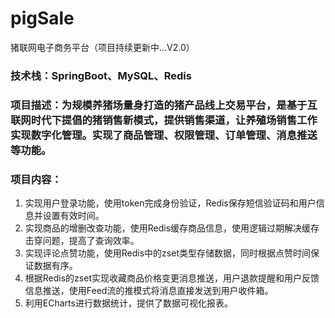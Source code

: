 # pigSale
猪联网电子商务平台（项目持续更新中...V2.0）
### 技术栈：SpringBoot、MySQL、Redis
### 项目描述：为规模养猪场量身打造的猪产品线上交易平台，是基于互联网时代下提倡的猪销售新模式，提供销售渠道，让养殖场销售工作实现数字化管理。实现了商品管理、权限管理、订单管理、消息推送等功能。
### 项目内容：
1.	实现用户登录功能，使用token完成身份验证，Redis保存短信验证码和用户信息并设置有效时间。
2.	实现商品的增删改查功能，使用Redis缓存商品信息，使用逻辑过期解决缓存击穿问题，提高了查询效率。
3.	实现评论点赞功能，使用Redis中的zset类型存储数据，同时根据点赞时间保证数据有序。
4.	根据Redis的zset实现收藏商品价格变更消息推送，用户退款提醒和用户反馈信息推送，使用Feed流的推模式将消息直接发送到用户收件箱。
5.	利用ECharts进行数据统计，提供了数据可视化报表。
